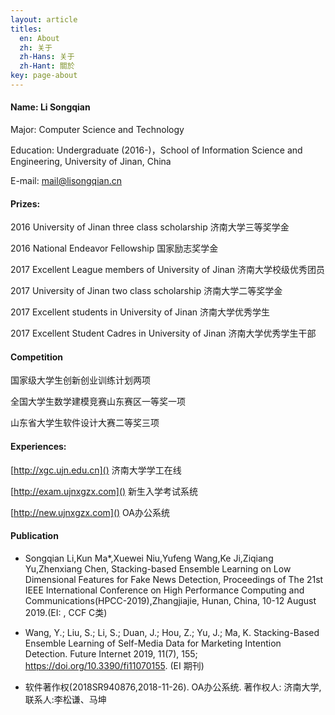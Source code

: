 ```yaml
---
layout: article
titles:
  en: About
  zh: 关于
  zh-Hans: 关于
  zh-Hant: 關於
key: page-about
---
```


#### Name: Li Songqian

Major: Computer Science and Technology

Education: Undergraduate (2016-)，School of Information Science and Engineering, University of Jinan, China

E-mail: [mail@lisongqian.cn](maito:mail@lisongqian.cn)

#### Prizes:

2016 University of Jinan three class scholarship 济南大学三等奖学金

2016 National Endeavor Fellowship 国家励志奖学金

2017 Excellent League members of University of Jinan 济南大学校级优秀团员

2017 University of Jinan two class scholarship 济南大学二等奖学金

2017 Excellent students in University of Jinan 济南大学优秀学生

2017 Excellent Student Cadres in University of Jinan 济南大学优秀学生干部

#### Competition

国家级大学生创新创业训练计划两项

全国大学生数学建模竞赛山东赛区一等奖一项

山东省大学生软件设计大赛二等奖三项

#### Experiences:

[http://xgc.ujn.edu.cn]() 济南大学学工在线

[http://exam.ujnxgzx.com]() 新生入学考试系统

[http://new.ujnxgzx.com]() OA办公系统

#### Publication

- Songqian Li,Kun Ma*,Xuewei Niu,Yufeng Wang,Ke Ji,Ziqiang Yu,Zhenxiang Chen, Stacking-based Ensemble Learning on Low Dimensional Features for Fake News Detection, Proceedings of The 21st IEEE International Conference on High Performance Computing and Communications(HPCC-2019),Zhangjiajie, Hunan, China, 10-12 August 2019.(EI: , CCF C类)

- Wang, Y.; Liu, S.; Li, S.; Duan, J.; Hou, Z.; Yu, J.; Ma, K. Stacking-Based Ensemble Learning of Self-Media Data for Marketing Intention Detection. Future Internet 2019, 11(7), 155; https://doi.org/10.3390/fi11070155. (EI 期刊)

- 软件著作权(2018SR940876,2018-11-26). OA办公系统. 著作权人: 济南大学,联系人:李松谦、马坤